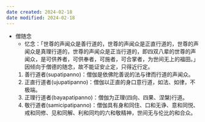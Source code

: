 ```yaml
---
date created: 2024-02-18
date modified: 2024-02-18
---
```

- 僧随念
    - 忆念：「世尊的声闻众是善行道的，世尊的声闻众是正直行道的，世尊的声闻众是真理行道的，世尊的声闻众是正当行道的，即四双八辈的世尊的声闻众，是可供养者，可供奉者，可施者，可合掌者，为世间无上的福田。」因倾向于僧德的随念，故不能证安止定，只得近行定。
    1. 善行道者(supatipanno)：僧伽是依佛陀善说的法与律而行道的声闻众。
    2. 正直行道者(ujupatipanno)：僧伽以正直的身口意行道，如法、如律，不极端。
    3. 正理行道者(bayapatipanno)：僧伽为正理(四向、四果、涅槃)行道。
    4. 敬行道者(samicipatipanno)：僧伽具有身和同住、口和无诤、意和同悦、戒和同修、见和同解、利和同均的六和敬精神，世间无与伦比的和合众。

